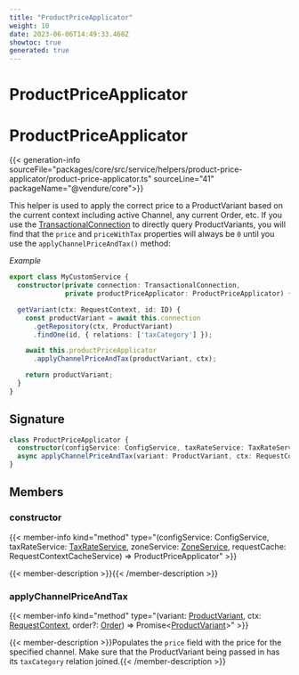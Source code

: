 ```yaml
---
title: "ProductPriceApplicator"
weight: 10
date: 2023-06-06T14:49:33.468Z
showtoc: true
generated: true
---
```

<!-- This file was generated from the Vendure source. Do not modify. Instead, re-run the "docs:build" script -->

# ProductPriceApplicator
<div class="symbol">


# ProductPriceApplicator

{{< generation-info sourceFile="packages/core/src/service/helpers/product-price-applicator/product-price-applicator.ts" sourceLine="41" packageName="@vendure/core">}}

This helper is used to apply the correct price to a ProductVariant based on the current context
including active Channel, any current Order, etc. If you use the <a href='/typescript-api/data-access/transactional-connection#transactionalconnection'>TransactionalConnection</a> to
directly query ProductVariants, you will find that the `price` and `priceWithTax` properties will
always be `0` until you use the `applyChannelPriceAndTax()` method:

*Example*

```TypeScript
export class MyCustomService {
  constructor(private connection: TransactionalConnection,
              private productPriceApplicator: ProductPriceApplicator) {}

  getVariant(ctx: RequestContext, id: ID) {
    const productVariant = await this.connection
      .getRepository(ctx, ProductVariant)
      .findOne(id, { relations: ['taxCategory'] });

    await this.productPriceApplicator
      .applyChannelPriceAndTax(productVariant, ctx);

    return productVariant;
  }
}
```

## Signature

```TypeScript
class ProductPriceApplicator {
  constructor(configService: ConfigService, taxRateService: TaxRateService, zoneService: ZoneService, requestCache: RequestContextCacheService)
  async applyChannelPriceAndTax(variant: ProductVariant, ctx: RequestContext, order?: Order) => Promise<ProductVariant>;
}
```
## Members

### constructor

{{< member-info kind="method" type="(configService: ConfigService, taxRateService: <a href='/typescript-api/services/tax-rate-service#taxrateservice'>TaxRateService</a>, zoneService: <a href='/typescript-api/services/zone-service#zoneservice'>ZoneService</a>, requestCache: RequestContextCacheService) => ProductPriceApplicator"  >}}

{{< member-description >}}{{< /member-description >}}

### applyChannelPriceAndTax

{{< member-info kind="method" type="(variant: <a href='/typescript-api/entities/product-variant#productvariant'>ProductVariant</a>, ctx: <a href='/typescript-api/request/request-context#requestcontext'>RequestContext</a>, order?: <a href='/typescript-api/entities/order#order'>Order</a>) => Promise&#60;<a href='/typescript-api/entities/product-variant#productvariant'>ProductVariant</a>&#62;"  >}}

{{< member-description >}}Populates the `price` field with the price for the specified channel. Make sure that
the ProductVariant being passed in has its `taxCategory` relation joined.{{< /member-description >}}


</div>
